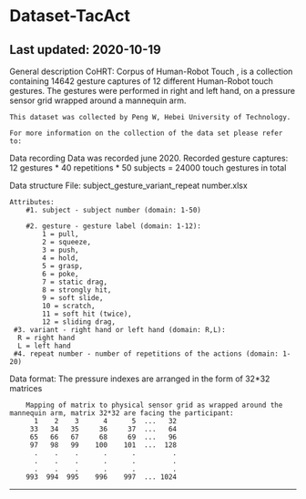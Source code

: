# Dataset-TacAct
Last updated: 2020-10-19
------------------------------------------------------------------------------------------------------------------------

General description
	CoHRT: Corpus of Human-Robot Touch , is a collection containing 14642 gesture captures of 12 different Human-Robot touch gestures. 
	The gestures were performed in right and left hand, on a pressure sensor grid wrapped around a mannequin arm. 

	This dataset was collected by Peng W, Hebei University of Technology.  

	For more information on the collection of the data set please refer to: 

Data recording
	Data was recorded june 2020.
	Recorded gesture captures: 12 gestures * 40 repetitions * 50 subjects = 24000 touch gestures in total

Data structure 
	File: subject_gesture_variant_repeat number.xlsx
	
	Attributes:
		#1. subject - subject number (domain: 1-50)

		#2. gesture - gesture label (domain: 1-12): 
			1 = pull, 
			2 = squeeze, 
			3 = push, 
			4 = hold, 
			5 = grasp, 
			6 = poke, 
			7 = static drag, 
			8 = strongly hit, 
			9 = soft slide, 
			10 = scratch,
			11 = soft hit (twice), 
			12 = sliding drag,
     #3. variant - right hand or left hand (domain: R,L):  
      R = right hand
      L = left hand
     #4. repeat number - number of repetitions of the actions (domain: 1- 20)

Data format: The pressure indexes are arranged in the form of 32*32 matrices

		Mapping of matrix to physical sensor grid as wrapped around the mannequin arm, matrix 32*32 are facing the participant:
		  1	   2    3	   4	  5	 ...   32
		 33	  34   35	  36	 37	 ...   64
		 65	  66   67	  68	 69	 ...   96
		 97	  98   99	 100	101	 ...  128
		  .	   .    .	   .	  .	        .
		  .	   .    .	   .	  .	        .
		  .	   .    .	   .	  .	        .
		993	 994  995	 996	997	 ... 1024
		  
------------------------------------------------------------------------------------------------------------------------
